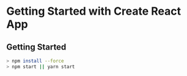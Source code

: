 # Getting Started with Create React App

## Getting Started

```bash
> npm install --force
> npm start || yarn start
```
